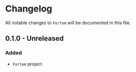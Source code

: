 # Changelog

All notable changes to `Fortem` will be documented in this file.

## 0.1.0 - Unreleased

### Added
- `Fortem` project
